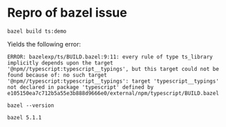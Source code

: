 # Repro of bazel issue

```
bazel build ts:demo
```

Yields the following error:

```
ERROR: bazelexp/ts/BUILD.bazel:9:11: every rule of type ts_library implicitly depends upon the target '@npm//typescript:typescript__typings', but this target could not be found because of: no such target '@npm//typescript:typescript__typings': target 'typescript__typings' not declared in package 'typescript' defined by e105150ea7c712b5a55e3b888d9666e0/external/npm/typescript/BUILD.bazel
```

`bazel --version`

`bazel 5.1.1`